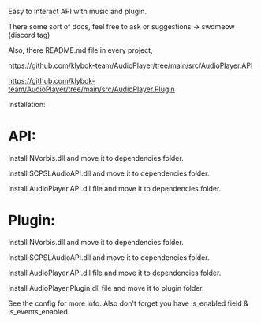 Easy to interact API with music and plugin.

There some sort of docs, feel free to ask or suggestions -> swdmeow (discord tag)

Also, there README.md file in every project,

https://github.com/klybok-team/AudioPlayer/tree/main/src/AudioPlayer.API

https://github.com/klybok-team/AudioPlayer/tree/main/src/AudioPlayer.Plugin

Installation:

# API:

Install NVorbis.dll and move it to dependencies folder.

Install SCPSLAudioAPI.dll and move it to dependencies folder.

Install AudioPlayer.API.dll file and move it to dependencies folder.

# Plugin:

Install NVorbis.dll and move it to dependencies folder.

Install SCPSLAudioAPI.dll and move it to dependencies folder.

Install AudioPlayer.API.dll file and move it to dependencies folder.

Install AudioPlayer.Plugin.dll file and move it to plugin folder.

See the config for more info. Also don't forget you have is_enabled field & is_events_enabled
